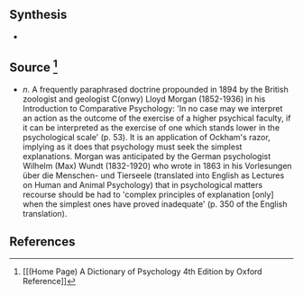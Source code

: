 ## Synthesis
- 
## Source [^1]
- $n$. A frequently paraphrased doctrine propounded in 1894 by the British zoologist and geologist C(onwy) Lloyd Morgan (1852-1936) in his Introduction to Comparative Psychology: 'In no case may we interpret an action as the outcome of the exercise of a higher psychical faculty, if it can be interpreted as the exercise of one which stands lower in the psychological scale' (p. 53). It is an application of Ockham's razor, implying as it does that psychology must seek the simplest explanations. Morgan was anticipated by the German psychologist Wilhelm (Max) Wundt (1832-1920) who wrote in 1863 in his Vorlesungen über die Menschen- und Tierseele (translated into English as Lectures on Human and Animal Psychology) that in psychological matters recourse should be had to 'complex principles of explanation \[only] when the simplest ones have proved inadequate' (p. 350 of the English translation).
## References

[^1]: [[(Home Page) A Dictionary of Psychology 4th Edition by Oxford Reference]]